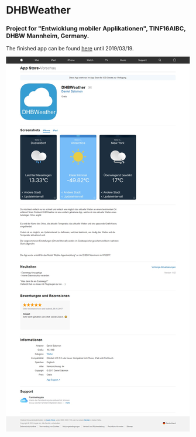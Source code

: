 # DHBWeather

### Project for "Entwicklung mobiler Applikationen", TINF16AIBC, DHBW Mannheim, Germany.

The finished app can be found [here](https://itunes.apple.com/de/app/dhbweather/id1302938310) until 2019/03/19.

![AppStore Screenshot](DHBWeather-AppStore-2019-03-19.jpg)
